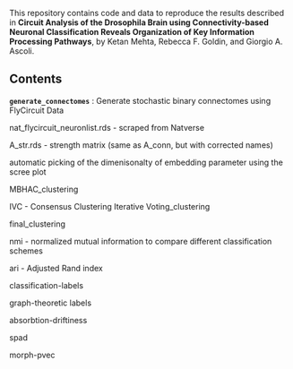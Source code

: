 This repository contains code and data to reproduce the results described in **Circuit Analysis of the Drosophila Brain using Connectivity-based Neuronal Classification Reveals Organization of Key Information Processing Pathways**, by Ketan Mehta, Rebecca F. Goldin, and Giorgio A. Ascoli.

## Contents

**`generate_connectomes`** : Generate stochastic binary connectomes using FlyCircuit Data

nat_flycircuit_neuronlist.rds - scraped from Natverse

A_str.rds - strength matrix (same as A_conn, but with corrected names)


automatic picking of the dimenisonalty of embedding parameter using the scree plot

MBHAC_clustering

IVC - Consensus Clustering Iterative Voting_clustering

final_clustering

nmi - normalized mutual information to compare different classification schemes

ari - Adjusted Rand index 

classification-labels

graph-theoretic labels

absorbtion-driftiness

spad

morph-pvec
